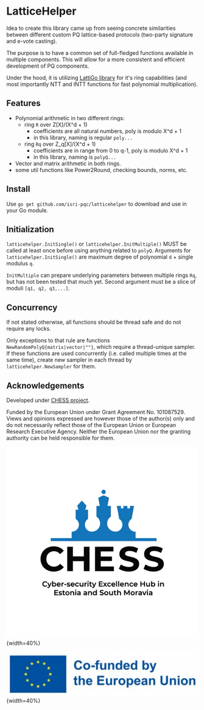 # LatticeHelper

Idea to create this library came up from seeing concrete similarities between different custom PQ lattice-based protocols (two-party signature and e-vote casting).

The purpose is to have a common set of full-fledged functions available in multiple components. This will allow for a more consistent and efficient development of PQ components.

Under the hood, it is utilizing [LattiGo library](https://github.com/tuneinsight/lattigo) for it's ring capabilities (and most importantly NTT and INTT functions for fast polynomial multiplication).

## Features

- Polynomial arithmetic in two different rings:
    - ring `R` over Z[X]/(X^d + 1)
        - coefficients are all natural numbers, poly is modulo X^d + 1
        - in this library, naming is regular `poly...`
    - ring `Rq` over Z_q[X]/(X^d + 1)
        - coefficients are in range from 0 to q-1, poly is modulo X^d + 1
        - in this library, naming is `polyQ...`
- Vector and matrix arithmetic in both rings.
- some util functions like Power2Round, checking bounds, norms, etc.

## Install

Use `go get github.com/isri-pqc/latticehelper` to download and use in your Go module.

## Initialization

`latticehelper.InitSingle()` or `latticehelper.InitMultiple()` MUST be called at least once before using anything related to `polyQ`. Arguments for `latticehelper.InitSingle()` are maximum degree of polynomial `d` \+ single modulus `q`.

`InitMultiple` can prepare underlying parameters between multiple rings `Rq`, but has not been tested that much yet. Second argument must be a slice of moduli `[q1, q2, q3,...]`. 

## Concurrency

If not stated otherwise, all functions should be thread safe and do not require any locks.

Only exceptions to that rule are functions `NewRandomPolyQ{matrix|vector|""}`, which require a thread-unique sampler. If these functions are used concurrently (i.e. called multiple times at the same time), create new sampler in each thread by `latticehelper.NewSampler` for them.


## Acknowledgements

Developed under [CHESS project](https://chess-eu.cs.ut.ee/).

Funded by the European Union under Grant Agreement No. 101087529. Views and opinions expressed are however
those of the author(s) only and do not necessarily reflect those of the European Union or European Research
Executive Agency. Neither the European Union nor the granting authority can be held responsible for them.

![](img/chess.png){width=40%}

![](img/eu.png){width=40%}
